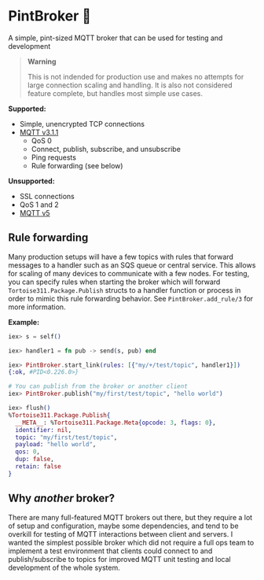 # PintBroker 🍺

A simple, pint-sized MQTT broker that can be used for testing and development

> **Warning**
>
> This is not indended for production use and makes no attempts for large
> connection scaling and handling. It is also not considered feature complete,
> but handles most simple use cases.

**Supported:**

* Simple, unencrypted TCP connections
* [MQTT v3.1.1](http://docs.oasis-open.org/mqtt/mqtt/v3.1.1/os/mqtt-v3.1.1-os.pdf)
  * QoS 0
  * Connect, publish, subscribe, and unsubscribe
  * Ping requests
  * Rule forwarding (see below)

**Unsupported:**

* SSL connections
* QoS 1 and 2
* [MQTT v5](https://docs.oasis-open.org/mqtt/mqtt/v5.0/mqtt-v5.0.pdf)

## Rule forwarding

Many production setups will have a few topics with rules that forward
messages to a handler such as an SQS queue or central service. This allows
for scaling of many devices to communicate with a few nodes. For testing,
you can specify rules when starting the broker which will forward
`Tortoise311.Package.Publish` structs to a handler function or process in
order to mimic this rule forwarding behavior. See `PintBroker.add_rule/3` for
more information.

**Example:**

```elixir
iex> s = self()

iex> handler1 = fn pub -> send(s, pub) end

iex> PintBroker.start_link(rules: [{"my/+/test/topic", handler1}])
{:ok, #PID<0.226.0>}

# You can publish from the broker or another client
iex> PintBroker.publish("my/first/test/topic", "hello world")

iex> flush()
%Tortoise311.Package.Publish{
  __META__: %Tortoise311.Package.Meta{opcode: 3, flags: 0},
  identifier: nil,
  topic: "my/first/test/topic",
  payload: "hello world",
  qos: 0,
  dup: false,
  retain: false
}
```

## Why _another_ broker?

There are many full-featured MQTT brokers out there, but they require a lot of
setup and configuration, maybe some dependencies, and tend to be overkill for
testing of MQTT interactions between client and servers. I wanted the simplest
possible broker which did not require a full ops team to implement a test
environment that clients could connect to and publish/subscribe to topics for
improved MQTT unit testing and local development of the whole system.
